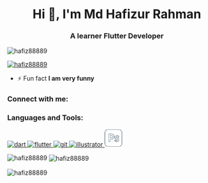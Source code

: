 <h1 align="center">Hi 👋, I'm Md Hafizur Rahman</h1>
<h3 align="center">A learner Flutter Developer</h3>

<p align="left"> <img src="https://komarev.com/ghpvc/?username=hafiz88889&label=Profile%20views&color=0e75b6&style=flat" alt="hafiz88889" /> </p>

<p align="left"> <a href="https://github.com/ryo-ma/github-profile-trophy"><img src="https://github-profile-trophy.vercel.app/?username=hafiz88889" alt="hafiz88889" /></a> </p>

- ⚡ Fun fact **I am very funny**

<h3 align="left">Connect with me:</h3>
<p align="left">
</p>

<h3 align="left">Languages and Tools:</h3>
<p align="left"> <a href="https://dart.dev" target="_blank" rel="noreferrer"> <img src="https://www.vectorlogo.zone/logos/dartlang/dartlang-icon.svg" alt="dart" width="40" height="40"/> </a> <a href="https://flutter.dev" target="_blank" rel="noreferrer"> <img src="https://www.vectorlogo.zone/logos/flutterio/flutterio-icon.svg" alt="flutter" width="40" height="40"/> </a> <a href="https://git-scm.com/" target="_blank" rel="noreferrer"> <img src="https://www.vectorlogo.zone/logos/git-scm/git-scm-icon.svg" alt="git" width="40" height="40"/> </a> <a href="https://www.adobe.com/in/products/illustrator.html" target="_blank" rel="noreferrer"> <img src="https://www.vectorlogo.zone/logos/adobe_illustrator/adobe_illustrator-icon.svg" alt="illustrator" width="40" height="40"/> </a> <a href="https://www.photoshop.com/en" target="_blank" rel="noreferrer"> <img src="https://raw.githubusercontent.com/devicons/devicon/master/icons/photoshop/photoshop-line.svg" alt="photoshop" width="40" height="40"/> </a> </p>

<p><img align="left" src="https://github-readme-stats.vercel.app/api/top-langs?username=hafiz88889&show_icons=true&locale=en&layout=compact" alt="hafiz88889" /></p>

<p>&nbsp;<img align="center" src="https://github-readme-stats.vercel.app/api?username=hafiz88889&show_icons=true&locale=en" alt="hafiz88889" /></p>

<p><img align="center" src="https://github-readme-streak-stats.herokuapp.com/?user=hafiz88889&" alt="hafiz88889" /></p>
